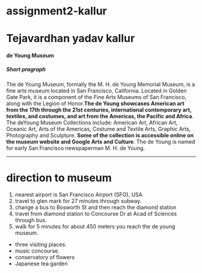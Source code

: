 # assignment2-kallur
# Tejavardhan yadav kallur
#### de Young Museum
##### Short pragraph
The de Young Museum, formally the M. H. de Young Memorial Museum, is a fine arts museum located in San Francisco, California. Located in Golden Gate Park, it is a component of the Fine Arts Museums of San Francisco, along with the Legion of Honor.**The de Young showcases American art from the 17th through the 21st centuries, international contemporary art, textiles, and costumes, and art from the Americas, the Pacific and Africa**. The deYoung Museum Collections include: American Art, African Art, Oceanic Art, Arts of the Americas, Costume and Textile Arts, Graphic Arts, Photography and Sculpture. **Some of the collection is accessible online on the museum website and Google Arts and Culture**. The de Young is named for early San Francisco newspaperman M. H. de Young.
***
# direction to museum
1. nearest airport is  San Francisco Airport (SFO), USA
2. travel to glen mark for 27 minutes through subway.
3. change a bus to Bosworth St and then reach the diamond station
4. travel  from diamond station  to Concourse Dr at Acad of Sciences through bus.
5. walk for 5 minutes for about 450 meters you reach the de young  museum.

* three visiting places.
* music concourse.
* conservatory of flowers
* Japanese tea garden 
